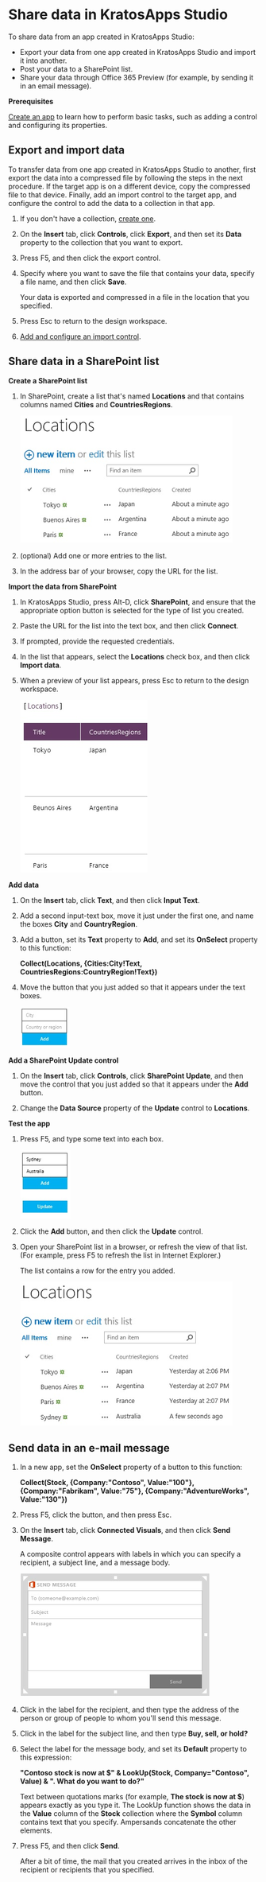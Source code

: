 <properties
	pageTitle="Share data in KratosApps"
	description="Post data to a SharePoint list, send data in an email, or export data for use in another app."
	services="kratosapps"
	authors="AFTOwen"
 />

# Share data in KratosApps Studio #

To share data from an app created in KratosApps Studio:

- Export your data from one app created in KratosApps Studio and import it into another.
- Post your data to a SharePoint list.
- Share your data through Office 365 Preview (for example, by sending it in an email message).

**Prerequisites**

[Create an app](kratosapps-tutorial-inventory.md) to learn how to perform basic tasks, such as adding a control and configuring its properties.

## Export and import data ##

To transfer data from one app created in KratosApps Studio to another, first export the data into a compressed file by following the steps in the next procedure. If the target app is on a different device, copy the compressed file to that device. Finally, add an import control to the target app, and configure the control to add the data to a collection in that app.

1. If you don't have a collection, [create one](kratosapps-add-user-data.md).

1. On the **Insert** tab, click **Controls**, click **Export**, and then set its **Data** property to the collection that you want to export.

1. Press F5, and then click the export control.

1. Specify where you want to save the file that contains your data, specify a file name, and then click **Save**.

	Your data is exported and compressed in a file in the location that you specified.

1. Press Esc to return to the design workspace.

1. [Add and configure an import control](kratosapps-tutorial-inventory.md).

## Share data in a SharePoint list ##

**Create a SharePoint list**

1. In SharePoint, create a list that's named **Locations** and that contains columns named **Cities** and **CountriesRegions**.

	![A SharePoint list with columns named Cities and CountriesRegions](./media/kratosapps-share/SPlist.png)

1. (optional) Add one or more entries to the list.

1. In the address bar of your browser, copy the URL for the list.

**Import the data from SharePoint**

1. In KratosApps Studio, press Alt-D, click **SharePoint**, and ensure that the appropriate option button is selected for the type of list you created.

1. Paste the URL for the list into the text box, and then click **Connect**.

1. If prompted, provide the requested credentials.

1. In the list that appears, select the **Locations** check box, and then click **Import data**.

1. When a preview of your list appears, press Esc to return to the design workspace.

	![A preview of the first few items in the Locations list](./media/kratosapps-share/list-preview.png)

**Add data**

1. On the **Insert** tab, click **Text**, and then click **Input Text**.

1. Add a second input-text box, move it just under the first one, and name the boxes **City** and **CountryRegion**.

1. Add a button, set its **Text** property to **Add**, and set its **OnSelect** property to this function:

	**Collect(Locations, {Cities:City!Text, CountriesRegions:CountryRegion!Text})**

1. Move the button that you just added so that it appears under the text boxes.

	![Two input-text boxes, with hint text, and a button](./media/kratosapps-share/add-city-countryregion.png)

**Add a SharePoint Update control**

1. On the **Insert** tab, click **Controls**, click **SharePoint Update**, and then move the control that you just added so that it appears under the **Add** button.

1. Change the **Data Source** property of the **Update** control to **Locations**.

**Test the app**

1. Press F5, and type some text into each box.

	![Type text in each input-text box, click **Collect**, and then click **Update**.](./media/kratosapps-share/SP-new-record.png)

1. Click the **Add** button, and then click the **Update** control.

1. Open your SharePoint list in a browser, or refresh the view of that list. (For example, press F5 to refresh the list in Internet Explorer.)

	The list contains a row for the entry you added.

	![The SharePoint list contains the new record](./media/kratosapps-share/SP-final.png)

## Send data in an e-mail message ##

1. In a new app, set the **OnSelect** property of a button to this function:

	**Collect(Stock, {Company:"Contoso", Value:"100"}, {Company:"Fabrikam", Value:"75"}, {Company:"AdventureWorks", Value:"130"})**

1. Press F5, click the button, and then press Esc.

1. On the **Insert** tab, click **Connected Visuals**, and then click **Send Message**.

	A composite control appears with labels in which you can specify a recipient, a subject line, and a message body.

	![A composite control for sending messages through Office 365 Preview](./media/kratosapps-share/blank-message.png)

1. Click in the label for the recipient, and then type the address of the person or group of people to whom you'll send this message.

1. Click in the label for the subject line, and then type **Buy, sell, or hold?**

1. Select the label for the message body, and set its **Default** property to this expression:

	**"Contoso stock is now at $" & LookUp(Stock, Company="Contoso", Value) & ". What do you want to do?"**

	Text between quotations marks (for example, **The stock is now at $**) appears exactly as you type it. The LookUp function shows the data in the **Value** column of the **Stock** collection where the **Symbol** column contains text that you specify. Ampersands concatenate the other elements.

1. Press F5, and then click **Send**.

	After a bit of time, the mail that you created arrives in the inbox of the recipient or recipients that you specified.

